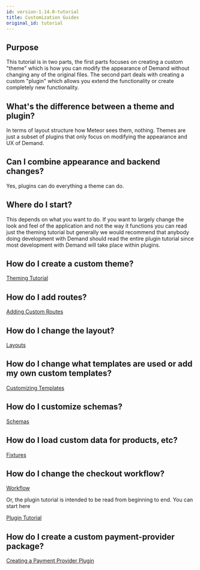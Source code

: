 ```yaml
---
id: version-1.14.0-tutorial
title: Customization Guides
original_id: tutorial
---
```


## Purpose

This tutorial is in two parts, the first parts focuses on creating a custom "theme" which is how you can modify the appearance of Demand without changing any of the original files. The second part deals with creating a custom "plugin" which allows you extend the functionality or create completely new functionality.

## What's the difference between a theme and plugin?

In terms of layout structure how Meteor sees them, nothing. Themes are just a subset of plugins that only focus on modifying the appearance and UX of Demand.

## Can I combine appearance and backend changes?

Yes, plugins can do everything a theme can do.

## Where do I start?

This depends on what you want to do. If you want to largely change the look and feel of the application and not the way it functions you can read just the theming tutorial but generally we would recommend that anybody doing development with Demand should read the entire plugin tutorial since most development with Demand will take place within plugins.

## How do I create a custom theme?

[Theming Tutorial](creating-a-theme.md)

## How do I add routes?

[Adding Custom Routes](plugin-routes-6.md)

## How do I change the layout?

[Layouts](plugin-layouts-3.md)

## How do I change what templates are used or add my own custom templates?

[Customizing Templates](plugin-customizing-templates-4.md)

## How do I customize schemas?

[Schemas](plugin-schemas-8.md)

## How do I load custom data for products, etc?

[Fixtures](plugin-fixtures-5.md)

## How do I change the checkout workflow?

[Workflow](plugin-workflow-7.md)

Or, the plugin tutorial is intended to be read from beginning to end. You can start here

[Plugin Tutorial](plugin-creating-2.md)

## How do I create a custom payment-provider package?

[Creating a Payment Provider Plugin](creating-a-payment-provider.md)
